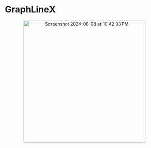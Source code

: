 # GraphLineX
<p align="center">
<img width="387" alt="Screenshot 2024-08-08 at 10 42 03 PM" src="https://github.com/user-attachments/assets/06d27231-4c2c-4cd2-9cef-acbb8b5d7388">
</p>
